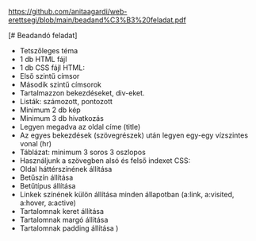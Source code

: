 https://github.com/anitaagardi/web-erettsegi/blob/main/beadand%C3%B3%20feladat.pdf


[# Beadandó feladat]
- Tetszőleges téma
- 1 db HTML fájl
- 1 db CSS fájl
HTML:
- Első szintű címsor
- Második szintű címsorok
- Tartalmazzon bekezdéseket, div-eket.
- Listák: számozott, pontozott
- Minimum 2 db kép
- Minimum 3 db hivatkozás
- Legyen megadva az oldal címe (title)
- Az egyes bekezdések (szövegrészek) után legyen egy-egy vízszintes vonal (hr)
- Táblázat: minimum 3 soros 3 oszlopos
- Használjunk a szövegben alsó és felső indexet
CSS:
- Oldal háttérszínének állítása
- Betűszín állítása
- Betűtípus állítása
- Linkek színének külön állítása minden állapotban (a:link, a:visited, a:hover, a:active)
- Tartalomnak keret állítása
- Tartalomnak margó állítása
- Tartalomnak padding állítása
)
